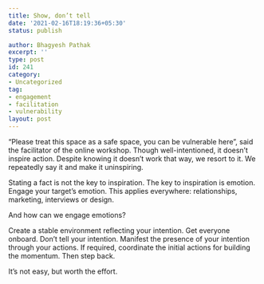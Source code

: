 ```yaml
---
title: Show, don’t tell
date: '2021-02-16T18:19:36+05:30'
status: publish

author: Bhagyesh Pathak
excerpt: ''
type: post
id: 241
category:
- Uncategorized
tag:
- engagement
- facilitation
- vulnerability
layout: post
---
```


“Please treat this space as a safe space, you can be vulnerable here”, said the facilitator of the online workshop. Though well-intentioned, it doesn’t inspire action. Despite knowing it doesn’t work that way, we resort to it. We repeatedly say it and make it uninspiring.

Stating a fact is not the key to inspiration. The key to inspiration is emotion. Engage your target’s emotion. This applies everywhere: relationships, marketing, interviews or design.

And how can we engage emotions?

Create a stable environment reflecting your intention. Get everyone onboard. Don’t tell your intention. Manifest the presence of your intention through your actions. If required, coordinate the initial actions for building the momentum. Then step back.

It’s not easy, but worth the effort.